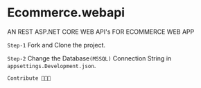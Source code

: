 # Ecommerce.webapi
AN REST ASP.NET CORE WEB API's FOR ECOMMERCE WEB APP

`Step-1`
Fork and Clone the project.

`Step-2`
Change the Database`(MSSQL)` Connection String in `appsettings.Development.json`. 

`Contribute 🐱‍🏍✨`
